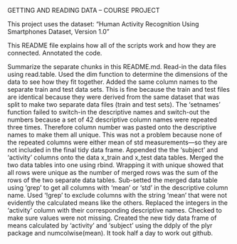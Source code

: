 GETTING AND READING DATA – COURSE PROJECT 

This project uses the dataset: “Human Activity Recognition Using Smartphones Dataset, Version 1.0”

This README file explains how all of the scripts work and how they are connected.
Annotated the code.

Summarize the separate chunks in this README.md.
Read-in the data files using read.table.
Used the dim function to determine the dimensions of the data to see how they fit together.
Added the same column names to the separate train and test data sets. This is fine because the train and test files are identical because they were derived from the same dataset that was split to make two separate data files (train and test sets). The ‘setnames’ function failed to switch-in the descriptive names and switch-out the numbers because a set of 42 descriptive column names were repeated three times. Therefore column number was pasted onto the descriptive names to make them all unique. This was not a problem because none of the repeated columns were either mean of std measurements—so they are not included in the final tidy data frame.
Appended the the ‘subject’ and ‘activity’ columns onto the data x_train and x_test data tables.
Merged the two data tables into one using rbind. Wrapping it with unique showed that all rows were unique as the number of merged rows was the sum of the rows of the two separate data tables.
Sub-setted the merged data table using ‘grep’ to get all columns with ‘mean’ or ‘std’ in the descriptive column name. Used ‘!grep’ to exclude columns with the string ‘mean’ that were not evidently the calculated means like the others.
Replaced the integers in the ‘activity’ column with their corresponding descriptive names.
Checked to make sure values were not missing.
Created the new tidy data frame of means calculated by ‘activity’ and ‘subject’ using the ddply of the plyr package and numcolwise(mean).
It took half a day to work out github.

